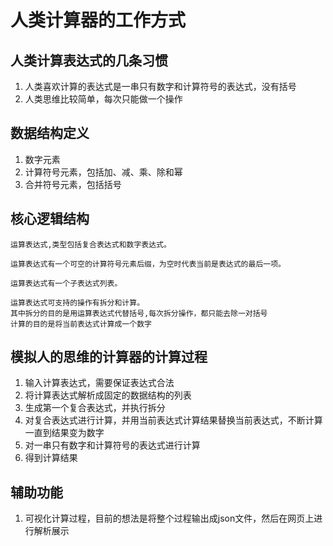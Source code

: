 # 人类计算器的工作方式

## 人类计算表达式的几条习惯

1. 人类喜欢计算的表达式是一串只有数字和计算符号的表达式，没有括号
2. 人类思维比较简单，每次只能做一个操作


##  数据结构定义
1. 数字元素
2. 计算符号元素，包括加、减、乘、除和幂
3. 合并符号元素，包括括号


## 核心逻辑结构
    运算表达式,类型包括复合表达式和数字表达式。
    
    运算表达式有一个可空的计算符号元素后缀，为空时代表当前是表达式的最后一项。
    
    运算表达式有一个子表达式列表。
    
    运算表达式可支持的操作有拆分和计算。
    其中拆分的目的是用运算表达式代替括号,每次拆分操作，都只能去除一对括号
    计算的目的是将当前表达式计算成一个数字

## 模拟人的思维的计算器的计算过程
1. 输入计算表达式，需要保证表达式合法
2. 将计算表达式解析成固定的数据结构的列表
3. 生成第一个复合表达式，并执行拆分
4. 对复合表达式进行计算，并用当前表达式计算结果替换当前表达式，不断计算一直到结果变为数字
5. 对一串只有数字和计算符号的表达式进行计算
6. 得到计算结果

## 辅助功能
1. 可视化计算过程，目前的想法是将整个过程输出成json文件，然后在网页上进行解析展示